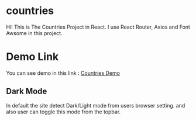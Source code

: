 #  countries

Hi! This is The Countries Project in React. I use React Router, Axios and Font Awsome in this project.


# Demo Link

You can see demo in this link : [Countries Demo](https://hmcountries.glitch.me/)

## Dark Mode
In default the site detect Dark/Light mode from users browser setting. and also user can toggle this mode from the topbar.
